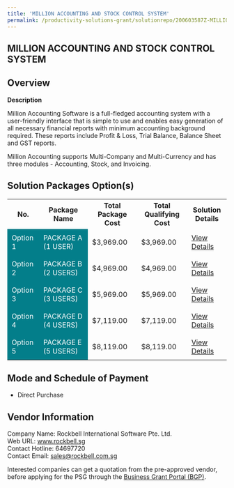 ```yaml
---
title: 'MILLION ACCOUNTING AND STOCK CONTROL SYSTEM'
permalink: /productivity-solutions-grant/solutionrepo/200603587Z-MILLION-ACC-&-STOCK-CONTROL-SYSTEM-G
---
```


## MILLION ACCOUNTING AND STOCK CONTROL SYSTEM

## Overview

**Description**

Million Accounting Software is a full-fledged accounting system with a user-friendly interface that is simple to use and enables easy generation of all necessary financial reports with minimum accounting background required. These reports include Profit & Loss, Trial Balance, Balance Sheet and GST reports.

Million Accounting supports Multi-Company and Multi-Currency and has three modules - Accounting, Stock, and Invoicing.

## Solution Packages Option(s)

<table>
<tr>
<th><b>No.</b></th>
<th><b>Package Name</b></th>
<th><b>Total Package Cost</b></th>
<th><b>Total Qualifying Cost</b></th>
<th><b>Solution Details</b></th>
</tr>
<tr>
<td style='padding: 10px; background-color: #037E8A; color: #FFFFFF;'>Option 1</td>
<td style='padding: 10px; background-color: #037E8A; color: #FFFFFF;'>PACKAGE A (1 USER)</td>
<td style='padding: 10px;'>$3,969.00</td>
<td style='padding: 10px;'>$3,969.00</td>
<td style='padding: 10px;'><a href='/images/psg/200603587Z_20240263_07112024_Desensitised_Annex3_Part1.pdf' target='_blank'>View Details</a></td>
</tr>
<tr>
<td style='padding: 10px; background-color: #037E8A; color: #FFFFFF;'>Option 2</td>
<td style='padding: 10px; background-color: #037E8A; color: #FFFFFF;'>PACKAGE B (2 USERS)</td>
<td style='padding: 10px;'>$4,969.00</td>
<td style='padding: 10px;'>$4,969.00</td>
<td style='padding: 10px;'><a href='/images/psg/200603587Z_20240263_07112024_Desensitised_Annex3_Part2.pdf' target='_blank'>View Details</a></td>
</tr>
<tr>
<td style='padding: 10px; background-color: #037E8A; color: #FFFFFF;'>Option 3</td>
<td style='padding: 10px; background-color: #037E8A; color: #FFFFFF;'>PACKAGE C (3 USERS)</td>
<td style='padding: 10px;'>$5,969.00</td>
<td style='padding: 10px;'>$5,969.00</td>
<td style='padding: 10px;'><a href='/images/psg/200603587Z_20240263_07112024_Desensitised_Annex3_Part3.pdf' target='_blank'>View Details</a></td>
</tr>
<tr>
<td style='padding: 10px; background-color: #037E8A; color: #FFFFFF;'>Option 4</td>
<td style='padding: 10px; background-color: #037E8A; color: #FFFFFF;'>PACKAGE D (4 USERS)</td>
<td style='padding: 10px;'>$7,119.00</td>
<td style='padding: 10px;'>$7,119.00</td>
<td style='padding: 10px;'><a href='/images/psg/200603587Z_20240263_07112024_Desensitised_Annex3_Part4.pdf' target='_blank'>View Details</a></td>
</tr>
<tr>
<td style='padding: 10px; background-color: #037E8A; color: #FFFFFF;'>Option 5</td>
<td style='padding: 10px; background-color: #037E8A; color: #FFFFFF;'>	PACKAGE E (5 USERS)</td>
<td style='padding: 10px;'>$8,119.00</td>
<td style='padding: 10px;'>$8,119.00</td>
<td style='padding: 10px;'><a href='/images/psg/200603587Z_20240263_07112024_Desensitised_Annex3_Part5.pdf' target='_blank'>View Details</a></td>
</tr>
</table>

## Mode and Schedule of Payment

 - Direct Purchase

## Vendor Information

 Company Name: Rockbell International Software Pte. Ltd.<br>Web URL: www.rockbell.sg <br>Contact Hotline: 64697720 <br>Contact Email: sales@rockbell.com.sg <br>

Interested companies can get a quotation from the pre-approved vendor, before applying for the PSG through the <a href='https://www.businessgrants.gov.sg/' target='_blank' rel='noopener'>Business Grant Portal (BGP)</a>.

<script src="/jquery/resize-tables.js"></script>
